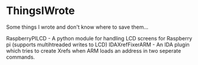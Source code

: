 # ThingsIWrote
Some things I wrote and don't know where to save them...

RaspberryPILCD - A python module for handling LCD screens for Raspberry pi (supports multihtreaded writes to LCD)
IDAXrefFixerARM - An IDA plugin which tries to create Xrefs when ARM loads an address in two seperate commands.
